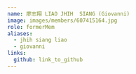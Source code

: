 ```yaml
---
name: 廖志翔 LIAO JHIH  SIANG (Giovanni) 
image: images/members/607415164.jpg 
role: formerMem
aliases:
  - jhih siang liao
  - giovanni
links:
  github: link_to_github 
---
```

